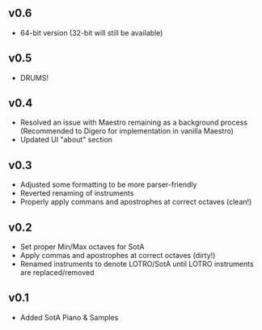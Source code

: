 
v0.6
----------
- 64-bit version (32-bit will still be available)

v0.5
----------
- DRUMS!

v0.4
----------
- Resolved an issue with Maestro remaining as a background process (Recommended to Digero for implementation in vanilla Maestro)
- Updated UI "about" section

v0.3
----------
- Adjusted some formatting to be more parser-friendly
- Reverted renaming of instruments
- Properly apply commans and apostrophes at correct octaves (clean!)

v0.2
----------
- Set proper Min/Max octaves for SotA
- Apply commas and apostrophes at correct octaves (dirty!)
- Renamed instruments to denote LOTRO/SotA until LOTRO instruments are replaced/removed

v0.1
----------
- Added SotA Piano & Samples
